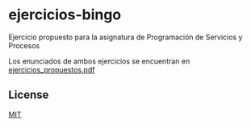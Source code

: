 # ejercicios-bingo

Ejercicio propuesto para la asignatura de Programación de Servicios y Procesos

Los enunciados de ambos ejercicios se encuentran en [ejercicios_propuestos.pdf](https://github.com/carlosmezquita/ejercicios-bingo/blob/main/ejercicios_propuestos.pdf)

## License

[MIT](https://choosealicense.com/licenses/mit/)
